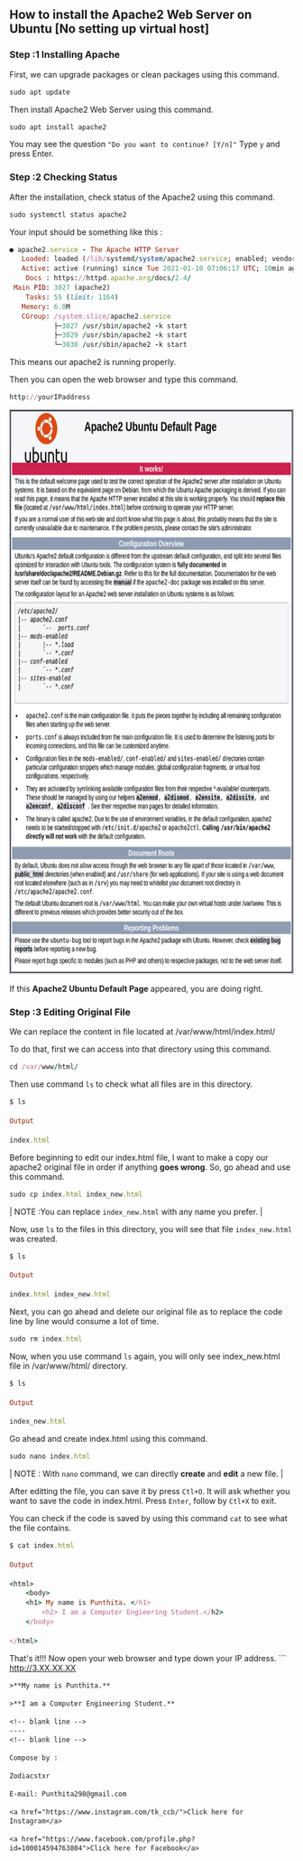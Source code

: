 ## How to install the Apache2 Web Server on Ubuntu [No setting up virtual host]

### Step :1 Installing Apache

First, we can upgrade packages or clean packages using this command.

```ruby
sudo apt update
```

Then install Apache2 Web Server using this command.

```ruby
sudo apt install apache2
```

You may see the question ``` "Do you want to continue? [Y/n]" ``` Type ```y``` and press Enter.

### Step :2 Checking Status

After the installation, check status of the Apache2 using this command.

```ruby
sudo systemctl status apache2
```

Your input should be something like this :

```ruby
● apache2.service - The Apache HTTP Server
   Loaded: loaded (/lib/systemd/system/apache2.service; enabled; vendor preset: enabled)
   Active: active (running) since Tue 2021-01-10 07:06:17 UTC; 10min ago
    Docs : https://httpd.apache.org/docs/2.4/
 Main PID: 3027 (apache2)
    Tasks: 55 (limit: 1164)
   Memory: 6.0M
   CGroup: /system.slice/apache2.service
           ├─3027 /usr/sbin/apache2 -k start
           ├─3029 /usr/sbin/apache2 -k start
           └─3030 /usr/sbin/apache2 -k start
```

This means our apache2 is running properly. 

Then you can open the web browser and type this command. 

```ruby
http://yourIPaddress
```

<img src="apache.png" width="700" height="1000" />

If this **Apache2 Ubuntu Default Page** appeared, you are doing right.

### Step :3 Editing Original File

We can replace the content in file located at /var/www/html/index.html/

To do that, first we can access into that directory using this command.

```ruby
cd /var/www/html/
```

Then use command ```ls``` to check what all files are in this directory.

```ruby
$ ls

Output

index.html  
```

Before beginning to edit our index.html file, I want to make a copy our apache2 original file in order if anything **goes wrong**. So, go ahead and use this command.

```ruby
sudo cp index.html index_new.html 
```
| NOTE :You can replace ```index_new.html``` with any name you prefer. |

Now, use ```ls``` to the files in this directory, you will see that file ```index_new.html``` was created.

```ruby
$ ls

Output

index.html index_new.html
```

Next, you can go ahead and delete our original file as to replace the code line by line would consume a lot of time.

```ruby
sudo rm index.html
```

Now, when you use command ```ls``` again, you will only see index_new.html file in /var/www/html/ directory.

```ruby
$ ls

Output 

index_new.html 
```

Go ahead and create index.html using this command.

```ruby
sudo nano index.html 
```
| NOTE : With ```nano``` command, we can directly **create** and **edit** a new file. |

After editting the file, you can save it by press ```Ctl+O```. It will ask whether you want to save the code in index.html. Press ```Enter```, follow by ```Ctl+X``` to exit.

You can check if the code is saved by using this command ```cat``` to see what the file contains.

```ruby
$ cat index.html

Output

<html>
	<body> 
	<h1> My name is Punthita. </h1>
		<h2> I am a Computer Engieering Student.</h2>
	</body>

</html>
```

That's it!!! Now open your web browser and type down your IP address. ```
http://3.XX.XX.XX   
```
>**My name is Punthita.**

>**I am a Computer Engineering Student.**
 
<!-- blank line -->
----
<!-- blank line -->

Compose by :

Zodiacstxr

E-mail: Punthita298@gmail.com

<a href="https://www.instagram.com/tk_ccb/">Click here for Instagram</a>
 
<a href="https://www.facebook.com/profile.php?id=100014594763804">Click here for Facebook</a>